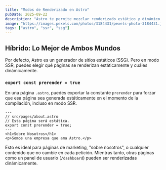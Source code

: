 ```yaml
---
title: "Modos de Renderizado en Astro"
pubDate: 2025-09-22
description: "Astro te permite mezclar renderizado estático y dinámico en el mismo sitio."
image: "https://images.pexels.com/photos/3184431/pexels-photo-3184431.jpeg?auto=compress&cs=tinysrgb&w=1260&h=750&dpr=2"
tags: ["astro", "ssr", "ssg"]
---
```


## Híbrido: Lo Mejor de Ambos Mundos

Por defecto, Astro es un generador de sitios estáticos (SSG). Pero en modo SSR, puedes elegir qué páginas se renderizan estáticamente y cuáles dinámicamente.

### `export const prerender = true`

En una página `.astro`, puedes exportar la constante `prerender` para forzar que esa página sea generada estáticamente en el momento de la compilación, incluso en modo SSR.

```astro
---
// src/pages/about.astro
// Esta página será estática.
export const prerender = true;
---
<h1>Sobre Nosotros</h1>
<p>Somos una empresa que ama Astro.</p>
```

Esto es ideal para páginas de marketing, "sobre nosotros", o cualquier contenido que no cambie en cada petición. Mientras tanto, otras páginas como un panel de usuario (`/dashboard`) pueden ser renderizadas dinámicamente.
